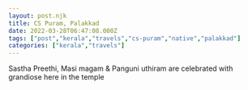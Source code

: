 ```yaml
---
layout: post.njk
title: CS Puram, Palakkad
date: 2022-03-28T06:47:08.000Z
tags: ["post","kerala","travels","cs-puram","native","palakkad"]
categories: ["kerala","travels"]
---
```


Sastha Preethi, Masi magam & Panguni uthiram are celebrated with grandiose here in the temple
